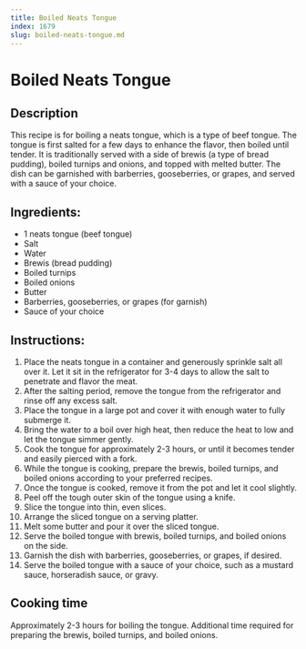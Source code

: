 ```yaml
---
title: Boiled Neats Tongue
index: 1679
slug: boiled-neats-tongue.md
---
```


# Boiled Neats Tongue

## Description
This recipe is for boiling a neats tongue, which is a type of beef tongue. The tongue is first salted for a few days to enhance the flavor, then boiled until tender. It is traditionally served with a side of brewis (a type of bread pudding), boiled turnips and onions, and topped with melted butter. The dish can be garnished with barberries, gooseberries, or grapes, and served with a sauce of your choice.

## Ingredients:
- 1 neats tongue (beef tongue)
- Salt
- Water
- Brewis (bread pudding)
- Boiled turnips
- Boiled onions
- Butter
- Barberries, gooseberries, or grapes (for garnish)
- Sauce of your choice

## Instructions:
1. Place the neats tongue in a container and generously sprinkle salt all over it. Let it sit in the refrigerator for 3-4 days to allow the salt to penetrate and flavor the meat.
2. After the salting period, remove the tongue from the refrigerator and rinse off any excess salt.
3. Place the tongue in a large pot and cover it with enough water to fully submerge it.
4. Bring the water to a boil over high heat, then reduce the heat to low and let the tongue simmer gently.
5. Cook the tongue for approximately 2-3 hours, or until it becomes tender and easily pierced with a fork.
6. While the tongue is cooking, prepare the brewis, boiled turnips, and boiled onions according to your preferred recipes.
7. Once the tongue is cooked, remove it from the pot and let it cool slightly.
8. Peel off the tough outer skin of the tongue using a knife.
9. Slice the tongue into thin, even slices.
10. Arrange the sliced tongue on a serving platter.
11. Melt some butter and pour it over the sliced tongue.
12. Serve the boiled tongue with brewis, boiled turnips, and boiled onions on the side.
13. Garnish the dish with barberries, gooseberries, or grapes, if desired.
14. Serve the boiled tongue with a sauce of your choice, such as a mustard sauce, horseradish sauce, or gravy.

## Cooking time
Approximately 2-3 hours for boiling the tongue. Additional time required for preparing the brewis, boiled turnips, and boiled onions.